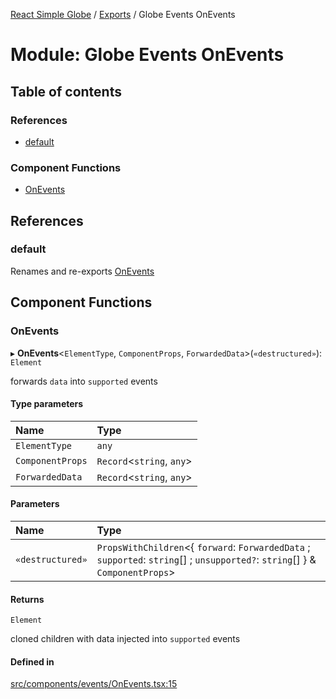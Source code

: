[React Simple Globe](../README.md) / [Exports](../modules.md) / Globe Events OnEvents

# Module: Globe Events OnEvents

## Table of contents

### References

- [default](Globe_Events_OnEvents.md#default)

### Component Functions

- [OnEvents](Globe_Events_OnEvents.md#onevents)

## References

### default

Renames and re-exports [OnEvents](Globe_Events_OnEvents.md#onevents)

## Component Functions

### OnEvents

▸ **OnEvents**<`ElementType`, `ComponentProps`, `ForwardedData`\>(`«destructured»`): `Element`

forwards `data` into `supported` events

#### Type parameters

| Name | Type |
| :------ | :------ |
| `ElementType` | `any` |
| `ComponentProps` | `Record`<`string`, `any`\> |
| `ForwardedData` | `Record`<`string`, `any`\> |

#### Parameters

| Name | Type |
| :------ | :------ |
| `«destructured»` | `PropsWithChildren`<{ `forward`: `ForwardedData` ; `supported`: `string`[] ; `unsupported?`: `string`[]  } & `ComponentProps`\> |

#### Returns

`Element`

cloned children with data injected into `supported` events

#### Defined in

[src/components/events/OnEvents.tsx:15](https://github.com/Gaushao/d3-react-globe/blob/d269768/src/components/events/OnEvents.tsx#L15)
